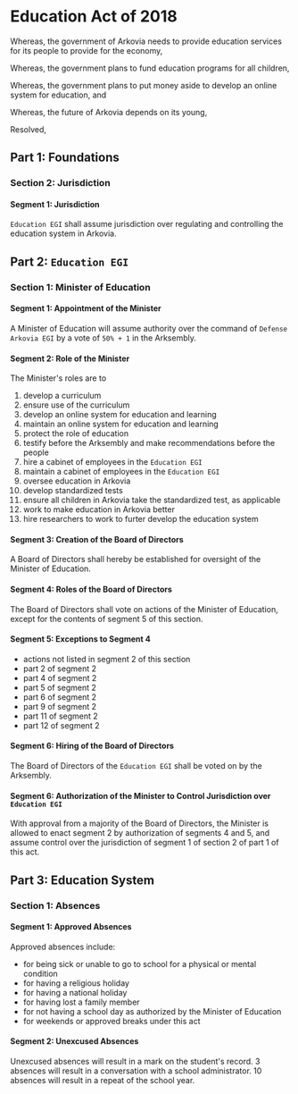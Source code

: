 # Education Act of 2018

Whereas, the government of Arkovia needs to provide education services for its people to provide for the economy,

Whereas, the government plans to fund education programs for all children,

Whereas, the government plans to put money aside to develop an online system for education, and

Whereas, the future of Arkovia depends on its young,

Resolved,

## Part 1: Foundations
### Section 2: Jurisdiction
#### Segment 1: Jurisdiction
`Education EGI` shall assume jurisdiction over regulating and controlling the education system in Arkovia.

## Part 2: `Education EGI`
### Section 1: Minister of Education
#### Segment 1: Appointment of the Minister
A Minister of Education will assume authority over the command of `Defense Arkovia EGI` by a vote of `50% + 1` in the Arksembly.

#### Segment 2: Role of the Minister
The Minister's roles are to
1. develop a curriculum
2. ensure use of the curriculum
3. develop an online system for education and learning
4. maintain an online system for education and learning
5. protect the role of education
6. testify before the Arksembly and make recommendations before the people
7. hire a cabinet of employees in the `Education EGI`
8. maintain a cabinet of employees in the `Education EGI`
9. oversee education in Arkovia
10. develop standardized tests
11. ensure all children in Arkovia take the standardized test, as applicable
12. work to make education in Arkovia better
13. hire researchers to work to furter develop the education system

#### Segment 3: Creation of the Board of Directors
A Board of Directors shall hereby be established for oversight of the Minister of Education.

#### Segment 4: Roles of the Board of Directors
The Board of Directors shall vote on actions of the Minister of Education, except for the contents of segment 5 of this section.

#### Segment 5: Exceptions to Segment 4
- actions not listed in segment 2 of this section
- part 2 of segment 2
- part 4 of segment 2
- part 5 of segment 2
- part 6 of segment 2
- part 9 of segment 2
- part 11 of segment 2
- part 12 of segment 2

#### Segment 6: Hiring of the Board of Directors
The Board of Directors of the `Education EGI` shall be voted on by the Arksembly.

#### Segment 6: Authorization of the Minister to Control Jurisdiction over `Education EGI`
With approval from a majority of the Board of Directors, the Minister is allowed to enact segment 2 by authorization of segments 4 and 5, and assume control over the jurisdiction of segment 1 of section 2 of part 1 of this act.

## Part 3: Education System
### Section 1: Absences
#### Segment 1: Approved Absences
Approved absences include:
- for being sick or unable to go to school for a physical or mental condition
- for having a religious holiday
- for having a national holiday
- for having lost a family member
- for not having a school day as authorized by the Minister of Education
- for weekends or approved breaks under this act

#### Segment 2: Unexcused Absences
Unexcused absences will result in a mark on the student's record. 3 absences will result in a conversation with a school administrator. 10 absences will result in a repeat of the school year.
